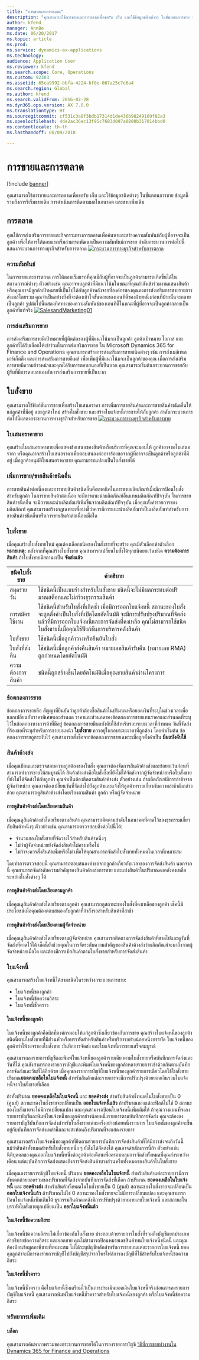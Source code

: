 ```yaml
---
title: "การขายและการตลาด"
description: "คุณสามารถใช้การขายและการตลาดเพื่อขอรับ เก็บ และใช้ข้อมูลชนิดต่างๆ ในขั้นตอนการขาย ข้อมูลนี้รวมถึงการริเริ่มขายเดิม การดำเนินการติดตามผลในอนาคต และขายเพิ่มเติม "
author: kfend
manager: AnnBe
ms.date: 06/20/2017
ms.topic: article
ms.prod: 
ms.service: dynamics-ax-applications
ms.technology: 
audience: Application User
ms.reviewer: kfend
ms.search.scope: Core, Operations
ms.custom: 92303
ms.assetid: 65ca9992-bbfa-4224-bf0e-067a25c7e6a4
ms.search.region: Global
ms.author: kfend
ms.search.validFrom: 2016-02-28
ms.dyn365.ops.version: AX 7.0.0
ms.translationtype: HT
ms.sourcegitcommit: cf531c3a8f3bdb17314d1de436b98249169f82a3
ms.openlocfilehash: 4de2ac36ec13f95c7603d097a0800b317014bbd0
ms.contentlocale: th-th
ms.lasthandoff: 08/09/2018

---
```


# <a name="sales-and-marketing"></a>การขายและการตลาด

[!include [banner](../includes/banner.md)]

คุณสามารถใช้การขายและการตลาดเพื่อขอรับ เก็บ และใช้ข้อมูลชนิดต่างๆ ในขั้นตอนการขาย ข้อมูลนี้รวมถึงการริเริ่มขายเดิม การดำเนินการติดตามผลในอนาคต และขายเพิ่มเติม 

<a name="marketing"></a>การตลาด
---------

คุณใช้การส่งเสริมการขายและกิจกรรมทางการตลาดเพื่อค้นหาและสร้างความสัมพันธ์กับผู้ที่อาจจะเป็นลูกค้า เพื่อให้การโต้ตอบแรกเริ่มสามารถพัฒนาเป็นความสัมพันธ์การขาย ลำดับกระบวนการต่อไปนี้แสดงกระบวนการทางธุรกิจสำหรับการตลาด [![กระบวนการทางธุรกิจสำหรับการตลาด](./media/marketing01.jpg)](./media/marketing01.jpg)

### <a name="relationships"></a>ความสัมพันธ์

ในการขายและการตลาด การโต้ตอบเริ่มแรกที่คุณมีกับผู้ที่อาจจะเป็นลูกค้าสามารถเกิดขึ้นได้ในสถานการณ์ต่างๆ ตัวอย่างเช่น คุณอาจพบลูกค้าที่มีแนวโน้มในขณะที่คุณกำลังเข้าร่วมงานแสดงสินค้า หรือคุณอาจมีลูกค้าเป้าหมายที่เป็นไปได้กับลูกค้าหลังจากที่องค์กรของคุณลงการส่งเสริมการขายรายการส่งเมล์โดยรวม คุณจำเป็นอย่างยิ่งที่จะต้องเข้าใจขั้นตอนของเอนทิตีของฝ่ายหนึ่งก่อนที่ฝ่ายนั้นจะกลายเป็นลูกค้า รูปต่อไปนี้แสดงทิศทางของความสัมพันธ์ของเอนทิตี้ในขณะที่ผู้ที่อาจจะเป็นลูกค้ากลายเป็นลูกค้าที่แท้จริง [![SalesandMarketing01](./media/salesandmarketing01.jpg)](./media/salesandmarketing01.jpg)

### <a name="campaigns"></a>การส่งเสริมการขาย

การส่งเสริมการขายมีเป้าหมายที่ผู้ติดต่อของผู้ที่มีแนวโน้มจะเป็นลูกค้า ลูกค้าเป้าหมาย โอกาส และลูกค้าที่ได้รับเลือกให้เข้าร่วมในการส่งเสริมการขาย ใน Microsoft Dynamics 365 for Finance and Operations คุณสามารถสร้างการส่งเสริมการขายชนิดต่างๆ เช่น การส่งเมล์เทเลมาร์เก็ตติ้ง และการส่งเสริมการขายอีเมล์ เพื่อเพิ่มผู้ที่มีแนวโน้มจะเป็นลูกค้าของคุณ เมื่อการส่งเสริมการขายมีความก้าวหน้าและคุณได้รับการตอบสนองที่เป็นบวก คุณสามารถเริ่มต้นกระบวนการขายกับผู้รับที่มีการตอบสนองกับการส่งเสริมการขายที่เป็นบวก

## <a name="sales"></a>ใบสั่งขาย
คุณสามารถใช้ฟังก์ชันการขายเพื่อสร้างใบเสนอราคา การเพิ่มการขายสินค้าและการขายสินค้าชนิดอื่นให้แก่ลูกค้าที่มีอยู่ และลูกค้าใหม่ สร้างใบสั่งขาย และสร้างใบแจ้งหนี้การขายให้กับลูกค้า ลำดับกระบวนการต่อไปนี้แสดงกระบวนการทางธุรกิจสำหรับการขาย [![กระบวนการทางธุรกิจสำหรับการขาย](./media/sales01.jpg)](./media/sales01.jpg)

### <a name="sales-quotations"></a>ใบเสนอราคาขาย

คุณสร้างใบเสนอราคาขายเพื่อแสดงข้อเสนอของสินค้าหรือบริการที่คุณจะมอบให้ ลูกค้าอาจขอใบเสนอราคา หรือคุณอาจสร้างใบเสนอราคาเพื่อตอบสนองต่อการร้องขอจากผู้ที่อาจจะเป็นลูกค้าหรือลูกค้าที่มีอยู่ เมื่อลูกค้าอนุมัติใบเสนอราคาขาย คุณสามารถแปลงเป็นใบสั่งขายได้

### <a name="up-sellcross-sell"></a>เพิ่มการขาย/ขายสินค้าชนิดอื่น

การขายสินค้าต่อเนื่องและการขายสินค้าชนิดอื่นคือเทคนิคในการขายผลิตภัณฑ์เมื่อมีการป้อนใบสั่งสำหรับลูกค้า ในการขายสินค้าต่อเนื่อง จะมีการแนะนำผลิตภัณฑ์อื่นแทนผลิตภัณฑ์ปัจจุบัน ในการขายสินค้าชนิดอื่น จะมีการแนะนำผลิตภัณฑ์เพิ่มขึ้นจากผลิตภัณฑ์ปัจจุบัน เมื่อคุณตั้งค่ารายการของผลิตภัณฑ์ คุณสามารถสร้างกฎเฉพาะเพื่อบ่งชี้ว่าควรมีการแนะนำผลิตภัณฑ์เป็นผลิตภัณฑ์สำหรับการขายสินค้าชนิดอื่นหรือการขายสินค้าต่อเนื่องเมื่อใด

### <a name="sales-orders"></a>ใบสั่งขาย

เมื่อคุณสร้างใบสั่งขายใหม่ คุณต้องเลือกชนิดของใบสั่งขายที่จะสร้าง คุณมีตัวเลือกห้าตัวเลือก **หมายเหตุ:** หลังจากที่คุณสร้างใบสั่งขาย คุณสามารถเปลี่ยนใบสั่งได้ทุกชนิดยกเว้นชนิด **ความต้องการสินค้า** ถ้าใบสั่งขายมีสถานะเป็น **จัดส่งแล้ว**

| ชนิดใบสั่งขาย  | คำอธิบาย                                                                                                                                                                                                                                                                                            |
|-------------------|--------------------------------------------------------------------------------------------------------------------------------------------------------------------------------------------------------------------------------------------------------------------------------------------------------|
| สมุดรายวัน           | ใช้ชนิดนี้เป็นแบบร่างสำหรับใบสั่งขาย ชนิดนี้จะไม่มีผลกระทบต่อปริมาณสต็อกและไม่สร้างธุรกรรมสินค้า                                                                                                                                                                    |
| การสมัครใช้งาน      | ใช้ชนิดนี้สำหรับใบสั่งที่เกิดซ้ำ เมื่อมีการออกใบแจ้งหนี้ สถานะของใบสั่งจะถูกตั้งค่าเป็นใบสั่งที่เปิดโดยอัตโนมัติ จะมีการปรับปรุงปริมาณที่จัดส่งแล้วที่มีการออกใบแจ้งหนี้และการจัดส่งที่คงเหลือ คุณไม่สามารถใช้ชนิดใบสั่งขายนี้เมื่อคุณใช้ฟังก์ชันการบริหารคลังสินค้า |
| ใบสั่งขาย       | ใช้ชนิดนี้เมื่อลูกค้าวางหรือยืนยันใบสั่ง                                                                                                                                                                                                                                        |
| ใบสั่งที่ส่งคืน    | ใช้ชนิดนี้เมื่อลูกค้าส่งคืนสินค้า หมายเลขสินค้ารับคืน (หมายเลข RMA) ถูกกำหนดโดยอัตโนมัติ                                                                                                                                                                                            |
| ความต้องการสินค้า | ชนิดนี้ถูกสร้างขึ้นโดยอัตโนมัติเมื่อคุณขายสินค้าผ่านโครงการ                                                                                                                                                                                                                       |

### <a name="sales-agreements"></a>ข้อตกลงการขาย

ข้อตกลงการขายคือ สัญญาที่ยืนยันว่าลูกค้าต้องซื้อสินค้าในปริมาณหรือยอดเงินที่ระบุในช่วงเวลาเพื่อแลกเปลี่ยนกับราคาพิเศษและส่วนลด ราคาและส่วนลดของข้อตกลงการขายแทนราคาและส่วนลดที่ระบุไว้ในข้อตกลงทางการค้าที่มีอยู่ ข้อตกลงการขายมีผลบังคับใช้สำหรับรอบระยะเวลาที่กำหนด วันที่จัดส่งที่ร้องขอที่ระบุสำหรับการขายบนหน้า **ใบสั่งขาย** ควรอยู่ในรอบระยะเวลาที่ถูกต้อง โดยค่าเริ่มต้น ข้อตกลงการขายถูกระงับไว้ คุณสามารถสั่งซื้อจากข้อตกลงการขายเฉพาะเมื่อถูกตั้งค่าเป็น **มีผลบังคับใช้**

### <a name="backorders"></a>สินค้าค้างส่ง

เมื่อคุณป้อนและตรวจสอบความถูกต้องของใบสั่ง คุณอาจต้องจัดการสินค้าค้างส่งและข้อยกเว้นก่อนที่สามารถทำการขายให้สมบูรณ์ได้ สินค้าค้างส่งคือใบสั่งซื้อที่ยังไม่ได้จัดส่งจากผู้จัดจำหน่ายหรือใบสั่งขายที่ยังไม่ได้จัดส่งให้กับลูกค้า คุณจำเป็นต้องติดตามสินค้าค้างส่ง ตัวอย่างเช่น ถ้าผลิตภัณฑ์มีการล่าช้าจากผู้จัดจำหน่าย คุณอาจต้องเปลี่ยนวันที่จัดส่งไปยังลูกค้าและแจ้งให้ลูกค้าทราบเกี่ยวกับความล่าช้าดังกล่าวด้วย คุณสามารถดูสินค้าค้างส่งโดยเรียงตามสินค้า ลูกค้า หรือผู้จัดจำหน่าย

#### <a name="viewing-backorders-by-item"></a>การดูสินค้าค้างส่งโดยเรียงตามสินค้า

เมื่อคุณดูสินค้าค้างส่งโดยเรียงตามสินค้า คุณสามารถติดตามลำดับในอนาคตที่คาดไว้ของธุรกรรมเกี่ยวกับสินค้าหนึ่งๆ ตัวอย่างเช่น คุณสามารถตรวจสอบสิ่งต่อไปนี้ได้:

-   จำนวนของใบสั่งขายที่จัดวางไว้สำหรับสินค้าหนึ่งๆ
-   ไม่ว่าผู้จัดจำหน่ายยังจัดส่งสินค้าไม่ครบหรือไม่
-   ไม่ว่าจะควรสั่งสินค้าเพิ่มหรือไม่ เพื่อให้คุณสามารถจัดส่งใบสั่งขายทั้งหมดในเวลาที่เหมาะสม

โดยทำการตรวจสอบนี้ คุณสามารถตอบสนองคำขอจากลูกค้าเกี่ยวกับเวลาของการจัดส่งสินค้า นอกจากนี้ คุณสามารถจัดลำดับความสำคัญของสินค้าค้างส่งการขาย และแบ่งสินค้าในปริมาณคงคลังคงเหลือระหว่างใบสั่งต่างๆ ได้

#### <a name="viewing-backorders-by-customer"></a>การดูสินค้าค้างส่งโดยเรียงตามลูกค้า

เมื่อคุณดูสินค้าค้างส่งโดยเรียงตามลูกค้า คุณสามารถดูสถานะของใบสั่งที่คงเหลือของลูกค้า เช็คนี้มีประโยชน์เมื่อคุณต้องตอบสนองกับลูกค้าที่กำลังรอสำหรับสินค้าที่ล่าช้า

#### <a name="viewing-backorders-by-vendor"></a>การดูสินค้าค้างส่งโดยเรียงตามผู้จัดจำหน่าย

เมื่อคุณดูสินค้าค้างส่งโดยเรียงตามผู้จัดจำหน่าย คุณสามารถติดตามการจัดส่งสินค้าที่ขาดไปและดูวันที่จัดส่งที่คาดไว้ได้ เช็คนี้ยังช่วยคุณในการจัดระดับความสำคัญของสินค้าค้างส่งว่าผลิตภัณฑ์จะมาถึงจากผู้จัดจำหน่ายเมื่อใด และต้องมีการเบิกสินค้าตามใบสั่งขายสำหรับการจัดส่งสินค้า

### <a name="invoices"></a>ใบแจ้งหนี้

คุณสามารถสร้างใบแจ้งหนี้ได้สามชนิดในระหว่างกระบวนการขาย:

-   ใบแจ้งหนี้ของลูกค้า
-   ใบแจ้งหนี้ข้อความอิสระ
-   ใบแจ้งหนี้ชั่วคราว

#### <a name="customer-invoice"></a>ใบแจ้งหนี้ของลูกค้า

ใบแจ้งหนี้ของลูกค้าคือบิลที่องค์กรมอบให้แก่ลูกค้าซึ่งเกี่ยวข้องกับการขาย คุณสร้างใบแจ้งหนี้ของลูกค้าชนิดนี้ตามใบสั่งขายที่มีส่วนหัวหรือบรรทัดสำหรับสินค้าหรือบริการอย่างน้อยหนึ่งบรรทัด ใบแจ้งหนี้ของลูกค้าทำให้วงจรของใบสั่งขาย บันทึกการจัดส่ง และใบแจ้งหนี้การขายเสร็จสมบูรณ์  

คุณสามารถลงรายการบัญชีและพิมพ์ใบแจ้งหนี้ของลูกค้ารายเดียวตามใบสั่งขายหรือบันทึกการจัดส่งและวันที่ได้ คุณยังสามารถลงรายการบัญชีและพิมพ์ใบแจ้งหนี้ของลูกค้าหลายรายการเข้าด้วยกันตามบันทึกการจัดส่งและวันที่ได้อีกด้วย เมื่อคุณลงรายการบัญชีใบแจ้งหนี้ของลูกค้ารายการเดียวโดยใช้ใบสั่งขาย ปริมาณ**ยอดคงเหลือในใบแจ้งหนี้** สำหรับสินค้าแต่ละรายการจะมีการปรับปรุงด้วยยอดเงินรวมใบแจ้งหนี้จากใบสั่งขายที่เลือก  

ถ้าทั้งปริมาณ **ยอดคงเหลือในใบแจ้งหนี้** และ **ยอดค้างส่ง** สำหรับสินค้าทั้งหมดในใบสั่งขายเป็น 0 (ศูนย์) สถานะของใบสั่งขายจะเปลี่ยนเป็น **ออกใบแจ้งหนี้แล้ว** ถ้าปริมาณของแต่ละฟิลด์ไม่ใช่ 0 สถานะของใบสั่งขายจะไม่มีการเปลี่ยนแปลง และคุณสามารถป้อนใบแจ้งหนี้เพิ่มเติมได้ ถ้าคุณวางแผนที่จะลงรายการบัญชีและพิมพ์ใบแจ้งหนี้ของลูกค้าอย่างน้อยหนึ่งรายการตามบันทึกการจัดส่ง คุณจะต้องลงรายการบัญชีบันทึกการจัดส่งสำหรับใบสั่งขายแต่ละครั้งอย่างน้อยหนึ่งรายการ ใบแจ้งหนี้ของลูกค้าจะขึ้นอยู่กับบันทึกการจัดส่งเหล่านี้และจะสะท้อนถึงปริมาณที่จะแสดงรายการ  

คุณสามารถสร้างใบแจ้งหนี้ของลูกค้าที่ยึดตามรายการบันทึกการจัดส่งสินค้าที่ได้มีการส่งจนถึงวันนี้ แม้ว่าสินค้าทั้งหมดสำหรับใบสั่งขายหนึ่ง ๆ ยังไม่ได้จัดส่งได้ คุณอาจดำเนินการนี้ถ้า ตัวอย่างเช่น นิติบุคคลของคุณออกใบแจ้งหนี้หนึ่งต่อลูกค้าต่อเดือนเพื่อครอบคลุมการจัดส่งทั้งหมดที่คุณส่งระหว่างเดือน แต่ละบันทึกการจัดส่งแสดงถึงการจัดส่งสินค้าบางส่วนหรือทั้งหมดของสินค้าในใบสั่งขาย  

เมื่อคุณลงรายการบัญชีใบแจ้งหนี้ ปริมาณ **ยอดคงเหลือในใบแจ้งหนี้** สำหรับสินค้าแต่ละรายการมีการอัพเดตด้วยยอดรวมของปริมาณที่จัดส่งจากบันทึกการจัดส่งที่เลือก ถ้าปริมาณ **ยอดคงเหลือในใบแจ้งหนี้** และ **ยอดค้างส่ง** สำหรับสินค้าทั้งหมดในใบสั่งขายเป็น 0 (ศูนย์) สถานะของใบสั่งขายจะเปลี่ยนเป็น **ออกใบแจ้งหนี้แล้ว** ถ้าปริมาณไม่ใช่ 0 สถานะของใบสั่งขายจะไม่มีการเปลี่ยนแปลง และคุณสามารถป้อนใบแจ้งหนี้เพิ่มเติมได้ ธุรกรรมสินค้าคงคลังมีการปรับปรุงด้วยหมายเลขใบแจ้งหนี้ และสถานะในบรรทัดใบสั่งขายถูกเปลี่ยนเป็น **ออกใบแจ้งหนี้แล้ว**

#### <a name="free-text-invoice"></a>ใบแจ้งหนี้ข้อความอิสระ

ใบแจ้งหนี้ข้อความอิสระไม่เกี่ยวข้องกับใบสั่งขาย ประกอบด้วยรายการใบสั่งที่รวมถึงบัญชีแยกประเภท คำอธิบายข้อความอิสระ และยอดขาย คุณไม่สามารถป้อนหมายเลขสินค้าบนใบแจ้งหนี้ชนิดนี้ และคุณต้องป้อนข้อมูลภาษีขายที่เหมาะสม ไม่ได้ระบุบัญชีหลักสำหรับการขายบนแต่ละรายการใบแจ้งหนี้ ยอดดุลลูกค้าจะมีการลงรายการบัญชีไปยังบัญชีสรุปจากโพรไฟล์การลงบัญชีที่ใช้สำหรับใบแจ้งหนี้ข้อความอิสระ

#### <a name="pro-forma-invoice"></a>ใบแจ้งหนี้ชั่วคราว

ใบแจ้งหนี้ชั่วคราว คือใบแจ้งหนี้ซึ่งเตรียมไว้เป็นการประเมินยอดเงินใบแจ้งหนี้จริงก่อนการลงรายการบัญชีใบแจ้งหนี้ คุณสามารถพิมพ์ใบแจ้งหนี้ชั่วคราวสำหรับใบแจ้งหนี้ของลูกค้า หรือใบแจ้งหนี้ข้อความอิสระ

### <a name="additional-resources"></a>ทรัพยากรเพิ่มเติม

#### <a name="blogs"></a>บล็อก

คุณสามารถค้นหาภาพรวมของกระบวนการขายได้ในการลงรายการบัญชี [วิธีที่การขายทำงานใน Dynamics 365 for Finance and Operations](https://financefunction.tech/2018/05/15/how-sales-work-in-dynamics-365-for-finance-and-operations)

